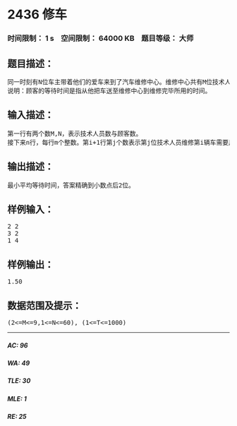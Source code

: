 # 2436 修车   
### 时间限制： 1 s&nbsp;&nbsp;&nbsp;&nbsp;空间限制： 64000 KB&nbsp;&nbsp;&nbsp;&nbsp;题目等级： 大师  
## 题目描述：  

<pre>
同一时刻有N位车主带着他们的爱车来到了汽车维修中心。维修中心共有M位技术人员，不同的技术人员对不同的车进行维修所用的时间是不同的。现在需要安排这M位技术人员所维修的车及顺序，使得顾客平均等待的时间最小。
说明：顾客的等待时间是指从他把车送至维修中心到维修完毕所用的时间。
</pre>
  
  
## 输入描述：  

<pre>
第一行有两个数M,N，表示技术人员数与顾客数。
接下来n行，每行m个整数。第i+1行第j个数表示第j位技术人员维修第i辆车需要用的时间T。
</pre>
  
  
## 输出描述：  

<pre>
最小平均等待时间，答案精确到小数点后2位。
</pre>
  
  
## 样例输入：  

<pre>
2 2
3 2
1 4
</pre>
  
  
## 样例输出：  

<pre>
1.50
</pre>
  
  
## 数据范围及提示：  

<pre>
(2<=M<=9,1<=N<=60), (1<=T<=1000)
</pre>
  
  
***  

##### AC: 96  
##### WA: 49  
##### TLE: 30  
##### MLE: 1  
##### RE: 25  
